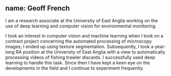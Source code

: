 name: Geoff French
---
I am a research associate at the University of East Anglia  working on the use of deep learning and computer vision for environmental monitoring.

I took an interest in computer vision and machine learning when I took on a contract project concerning the automated processing of microscopy images; I ended up using texture segmentation. Subsequently, I took a year-long RA position at the University of East Anglia with a view to automatically processing videos of fishing trawler discards. I successfully used deep learning to handle this task. Since then I have kept a keen eye on the developments in the field and I continue to experiment frequently.